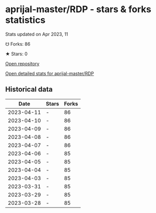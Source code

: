 # aprijal-master/RDP - stars & forks statistics

Stats updated on Apr 2023, 11

☋ Forks: 86

★ Stars: 0

[Open repository](https://github.com/aprijal-master/RDP)

[Open detailed stats for aprijal-master/RDP](https://reviewgithub.com/rep/aprijal-master/RDP)

## Historical data
| Date | Stars | Forks |
|------|-------|-------|
| 2023-04-11 | - | 86 | 
| 2023-04-10 | - | 86 | 
| 2023-04-09 | - | 86 | 
| 2023-04-08 | - | 86 | 
| 2023-04-07 | - | 86 | 
| 2023-04-06 | - | 85 | 
| 2023-04-05 | - | 85 | 
| 2023-04-04 | - | 85 | 
| 2023-04-03 | - | 85 | 
| 2023-03-31 | - | 85 | 
| 2023-03-29 | - | 85 | 
| 2023-03-28 | - | 85 | 

